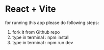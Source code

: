 # React + Vite

for running this app please do following steps:

1. fork it from Github repo
2. type in terminal : npm install
3. type in terminal : npm run dev
